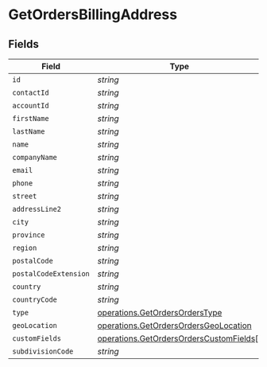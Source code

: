# GetOrdersBillingAddress


## Fields

| Field                                                                                              | Type                                                                                               | Required                                                                                           | Description                                                                                        |
| -------------------------------------------------------------------------------------------------- | -------------------------------------------------------------------------------------------------- | -------------------------------------------------------------------------------------------------- | -------------------------------------------------------------------------------------------------- |
| `id`                                                                                               | *string*                                                                                           | :heavy_minus_sign:                                                                                 | N/A                                                                                                |
| `contactId`                                                                                        | *string*                                                                                           | :heavy_minus_sign:                                                                                 | N/A                                                                                                |
| `accountId`                                                                                        | *string*                                                                                           | :heavy_minus_sign:                                                                                 | N/A                                                                                                |
| `firstName`                                                                                        | *string*                                                                                           | :heavy_minus_sign:                                                                                 | N/A                                                                                                |
| `lastName`                                                                                         | *string*                                                                                           | :heavy_minus_sign:                                                                                 | N/A                                                                                                |
| `name`                                                                                             | *string*                                                                                           | :heavy_minus_sign:                                                                                 | N/A                                                                                                |
| `companyName`                                                                                      | *string*                                                                                           | :heavy_minus_sign:                                                                                 | N/A                                                                                                |
| `email`                                                                                            | *string*                                                                                           | :heavy_minus_sign:                                                                                 | N/A                                                                                                |
| `phone`                                                                                            | *string*                                                                                           | :heavy_minus_sign:                                                                                 | N/A                                                                                                |
| `street`                                                                                           | *string*                                                                                           | :heavy_minus_sign:                                                                                 | N/A                                                                                                |
| `addressLine2`                                                                                     | *string*                                                                                           | :heavy_minus_sign:                                                                                 | N/A                                                                                                |
| `city`                                                                                             | *string*                                                                                           | :heavy_minus_sign:                                                                                 | N/A                                                                                                |
| `province`                                                                                         | *string*                                                                                           | :heavy_minus_sign:                                                                                 | N/A                                                                                                |
| `region`                                                                                           | *string*                                                                                           | :heavy_minus_sign:                                                                                 | N/A                                                                                                |
| `postalCode`                                                                                       | *string*                                                                                           | :heavy_minus_sign:                                                                                 | N/A                                                                                                |
| `postalCodeExtension`                                                                              | *string*                                                                                           | :heavy_minus_sign:                                                                                 | N/A                                                                                                |
| `country`                                                                                          | *string*                                                                                           | :heavy_minus_sign:                                                                                 | N/A                                                                                                |
| `countryCode`                                                                                      | *string*                                                                                           | :heavy_minus_sign:                                                                                 | N/A                                                                                                |
| `type`                                                                                             | [operations.GetOrdersOrdersType](../../models/operations/getordersorderstype.md)                   | :heavy_minus_sign:                                                                                 | N/A                                                                                                |
| `geoLocation`                                                                                      | [operations.GetOrdersOrdersGeoLocation](../../models/operations/getordersordersgeolocation.md)     | :heavy_minus_sign:                                                                                 | N/A                                                                                                |
| `customFields`                                                                                     | [operations.GetOrdersOrdersCustomFields](../../models/operations/getordersorderscustomfields.md)[] | :heavy_minus_sign:                                                                                 | N/A                                                                                                |
| `subdivisionCode`                                                                                  | *string*                                                                                           | :heavy_minus_sign:                                                                                 | N/A                                                                                                |